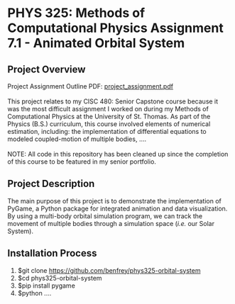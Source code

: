 # PHYS 325: Methods of Computational Physics Assignment 7.1 - Animated Orbital System

## Project Overview

Project Assignment Outline PDF: [project_assignment.pdf](docs/project_assignment.pdf) </br>
</br>
This project relates to my CISC 480: Senior Capstone course because it was the most difficult assignment I worked on during my Methods of Computational Physics at the University of St. Thomas. As part of the Physics (B.S.) curriculum, this course involved elements of numerical estimation, including: the implementation of differential equations to modeled coupled-motion of multiple bodies, ....
</br></br>
NOTE: All code in this repository has been cleaned up since the completion of this course to be featured in my senior portfolio.

## Project Description

The main purpose of this project is to demonstrate the implementation of PyGame, a Python package for integrated animation and data visualization. By using a multi-body orbital simulation program, we can track the movement of multiple bodies through a simulation space (*i.e.* our Solar System). 

## Installation Process
1. $git clone https://github.com/benfrey/phys325-orbital-system
2. $cd phys325-orbital-system
3. $pip install pygame
4. $python ....